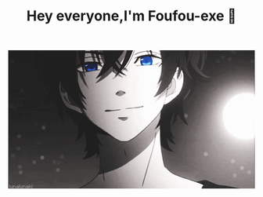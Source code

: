 <div align="center">
<h1>Hey everyone,I'm Foufou-exe 👋</h1>
</div>
</br>
</br>
<img hight="300" width="700" alt="GIF" align="center" src="https://github.com/Foufou-exe/Foufou-exe/blob/main/asset/image/Content.gif">
</br>
</br>
